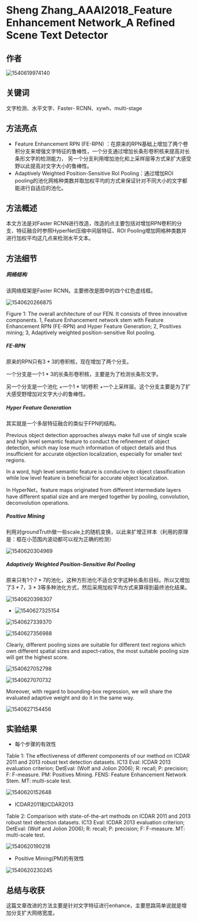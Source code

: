 # Sheng Zhang_AAAI2018_Feature Enhancement Network_A Refined Scene Text Detector

## 作者    

![1540619974140](Sheng_Zhang_AAAI2018_Feature_Enhancement_Network_A_Refined_Scene_Text_Detector.assets/1540619974140.png)

## 关键词

文字检测、水平文字、Faster- RCNN、xywh、multi-stage

## 方法亮点

- Feature Enhancement RPN (FE-RPN)  ：在原来的RPN基础上增加了两个卷积分支来增强文字特征的鲁棒性，一个分支通过增加长条形卷积核来提高对长条形文字的检测能力， 另一个分支利用增加池化和上采样层等方式来扩大感受野以此提高对文字大小的鲁棒性。
- Adaptively Weighted Position-Sensitive RoI Pooling：通过增加ROI pooling的池化网格种类数并取加权平均的方式来保证针对不同大小的文字都能进行自适应的池化。

## 方法概述

本文方法是对Faster RCNN进行改造，改造的点主要包括对增加RPN卷积的分支、特征融合时参照HyperNet压缩中间层特征、ROI Pooling增加网格种类数并进行加权平均这几点来检测水平文本。

## 方法细节

##### 网络结构

该网络框架是Faster RCNN。主要修改是图中的四个红色虚线框。

![1540620266875](Sheng_Zhang_AAAI2018_Feature_Enhancement_Network_A_Refined_Scene_Text_Detector.assets/1540620266875.png)

Figure 1: The overall architecture of our FEN. It consists of three innovative components. 1, Feature Enhancement network stem with Feature Enhancement RPN (FE-RPN) and Hyper Feature Generation; 2, Positives mining; 3, Adaptively weighted position-sensitive RoI pooling.    

##### FE-RPN

原来的RPN只有$3*3$的卷积核，现在增加了两个分支。

一个分支是一个$1*3$的长条形卷积核，主要是为了检测长条形文字。

另一个分支是一个池化 +一个$1*1$的卷积 +一个上采样层。这个分支主要是为了扩大感受野增加对文字大小的鲁棒性。 

##### Hyper Feature Generation

其实就是一个多层特征融合的类似于FPN的结构。

Previous object detection approaches always make full use of single scale and high level semantic feature to conduct the refinement of object detection, which may lose much information of object details and thus insufficient for accurate objection localization, especially for smaller text regions.    

In a word, high level semantic feature is conducive to object classification while low level feature is beneficial for accurate object localization.  

In HyperNet，feature maps originated from different intermediate layers have different spatial size and are merged together by pooling, convolution, deconvolution operations.  

##### Positive Mining

利用对groundTruth做一些scale上的随机变换，以此来扩增正样本（利用的原理是：框在小范围内波动都可以视为正确的检测）

![1540620304969](Sheng_Zhang_AAAI2018_Feature_Enhancement_Network_A_Refined_Scene_Text_Detector.assets/1540620304969.png)



##### Adaptively Weighted Position-Sensitive RoI Pooling

原来只有1个$7*7$的池化，这种方形池化不适合文字这种长条形目标。所以又增加了$3*7，3*3$等多种池化方式，然后采用加权平均方式来算得到最终池化结果。 

![1540620398307](Sheng_Zhang_AAAI2018_Feature_Enhancement_Network_A_Refined_Scene_Text_Detector.assets/1540620398307.png)

+ ![1540627325154](Sheng_Zhang_AAAI2018_Feature_Enhancement_Network_A_Refined_Scene_Text_Detector.assets/1540627325154.png)

![1540627339370](Sheng_Zhang_AAAI2018_Feature_Enhancement_Network_A_Refined_Scene_Text_Detector.assets/1540627339370.png)

![1540627356988](Sheng_Zhang_AAAI2018_Feature_Enhancement_Network_A_Refined_Scene_Text_Detector.assets/1540627356988.png)

Clearly, different pooling sizes are suitable for different text regions which own different spatial sizes and aspect-ratios, the most suitable pooling size will get the highest score.

![1540627052798](Sheng_Zhang_AAAI2018_Feature_Enhancement_Network_A_Refined_Scene_Text_Detector.assets/1540627052798.png)

![1540627070732](Sheng_Zhang_AAAI2018_Feature_Enhancement_Network_A_Refined_Scene_Text_Detector.assets/1540627070732.png)

Moreover, with regard to bounding-box regression, we will share the evaluated adaptive weight and do it in the same way.

![1540627154456](Sheng_Zhang_AAAI2018_Feature_Enhancement_Network_A_Refined_Scene_Text_Detector.assets/1540627154456.png)



## 实验结果

- 每个步骤的有效性

Table 1: The effectiveness of different components of our method on ICDAR 2011 and 2013 robust text detection datasets. IC13 Eval: ICDAR 2013 evaluation criterion; DetEval: (Wolf and Jolion 2006); R: recall; P: precision; F: F-measure. PM: Positives Mining. FENS: Feature Enhancement Network Stem. MT: multi-scale test.

![1540620152648](Sheng_Zhang_AAAI2018_Feature_Enhancement_Network_A_Refined_Scene_Text_Detector.assets/1540620152648.png)

- ICDAR2011和ICDAR2013

Table 2: Comparison with state-of-the-art methods on ICDAR 2011 and 2013 robust text detection datasets. IC13 Eval: ICDAR 2013 evaluation criterion; DetEval: (Wolf and Jolion 2006); R: recall; P: precision; F: F-measure. MT: multi-scale test.    

![1540620190218](Sheng_Zhang_AAAI2018_Feature_Enhancement_Network_A_Refined_Scene_Text_Detector.assets/1540620190218.png)

- Positive Mining(PM)的有效性

![1540620230245](Sheng_Zhang_AAAI2018_Feature_Enhancement_Network_A_Refined_Scene_Text_Detector.assets/1540620230245.png)

## 总结与收获

这篇文章改进的方法主要是针对文字特征进行enhance，主要思路简单说就是增加分支扩大网络宽度。







